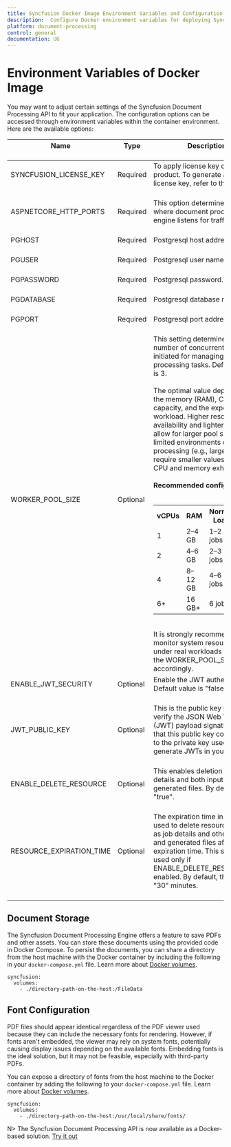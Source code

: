```yaml
---
title: Syncfusion Docker Image Environment Variables and Configuration
description:  Configure Docker environment variables for deploying Syncfusion Document Processing API seamlessly. Customize settings for optimal performance.
platform: document-processing
control: general
documentation: UG
---
```

# Environment Variables of Docker Image

You may want to adjust certain settings of the Syncfusion Document Processing API to fit your application. The configuration options can be accessed through environment variables within the container environment. Here are the available options:

<table>
<thead>
<tr>
<th>Name<br/><br/></th>
<th>Type<br/><br/></th>
<th>Description<br/><br/></th>
</tr>
</thead>
<tbody>  
<tr>
<td>SYNCFUSION_LICENSE_KEY<br/><br/></td>
<td>Required<br/><br/></td>
<td>To apply license key of the product. To generate a valid license key, refer to this <a href="https://help.syncfusion.com/common/essential-studio/licensing/licensing-faq/where-can-i-get-a-license-key?utm_source=docker&utm_medium=listing&utm_campaign=javascript-word-processor-docker">link</a>.<br/><br/></td>
</tr>
<tr>
<td>ASPNETCORE_HTTP_PORTS<br/><br/></td>
<td>Required<br/><br/></td>
<td>This option determines the port where document processing engine listens for traffic.<br/><br/></td>
</tr>
<tr>
<td>PGHOST<br/><br/></td>
<td>Required<br/><br/></td>
<td>Postgresql host address.<br/><br/></td>
</tr>
<tr>
<td>PGUSER<br/><br/></td>
<td>Required<br/><br/></td>
<td>Postgresql user name.<br/><br/></td>
</tr>
<tr>
<td>PGPASSWORD<br/><br/></td>
<td>Required<br/><br/></td>
<td>Postgresql password.<br/><br/></td>
</tr>
<tr>
<td>PGDATABASE<br/><br/></td>
<td>Required<br/><br/></td>
<td>Postgresql database name.<br/><br/></td>
</tr>
<tr>
<td>PGPORT<br/><br/></td>
<td>Required<br/><br/></td>
<td>Postgresql port address.<br/><br/></td>
</tr>
<tr>
  <td>WORKER_POOL_SIZE<br/><br/></td>
  <td>Optional<br/><br/></td>
  <td>
    This setting determines the number of concurrent processes initiated for managing document processing tasks. 
    Default value is 3.<br/><br/>
    The optimal value depends on the memory (RAM), CPU capacity, and the expected workload. Higher resource availability and lighter workloads 
    allow for larger pool sizes, while limited environments or heavy processing (e.g., large files) may require smaller values 
    to prevent CPU and memory exhaustion.<br/><br/>
    <b>Recommended configuration:</b><br/><br/>
    <table>
      <tr>
        <th>vCPUs</th>
        <th>RAM</th>
        <th>Normal Load</th>
        <th>High Load</th>
      </tr>
      <tr>
        <td>1</td>
        <td>2–4 GB</td>
        <td>1–2 jobs</td>
        <td>1 job</td>
      </tr>
      <tr>
        <td>2</td>
        <td>4–6 GB</td>
        <td>2–3 jobs</td>
        <td>1–2 jobs</td>
      </tr>
      <tr>
        <td>4</td>
        <td>8–12 GB</td>
        <td>4–6 jobs</td>
        <td>3–4 jobs</td>
      </tr>
      <tr>
        <td>6+</td>
        <td>16 GB+</td>
        <td>6 jobs</td>
        <td>3–6 jobs</td>
      </tr>
    </table><br/>
    It is strongly recommended to monitor system resource usage under real workloads and adjust the WORKER_POOL_SIZE accordingly.
  </td>
</tr>
<tr>
<td>ENABLE_JWT_SECURITY<br/><br/></td>
<td>Optional<br/><br/></td>
<td>Enable the JWT authentication. Default value is "false".<br/><br/></td>
</tr>
<tr>
<td>JWT_PUBLIC_KEY<br/><br/></td>
<td>Optional<br/><br/></td>
<td>This is the public key used to verify the JSON Web Token (JWT) payload signature. Ensure that this public key corresponds to the private key used to generate JWTs in your app.<br/><br/></td>
</tr>
<tr>
<td>ENABLE_DELETE_RESOURCE<br/><br/></td>
<td>Optional<br/><br/></td>
<td>This enables deletion of job details and both input and generated files. By default, "true".<br/><br/></td>
</tr>
<tr>
<td>RESOURCE_EXPIRATION_TIME <br/><br/></td>
<td>Optional<br/><br/></td>
<td>The expiration time in minutes is used to delete resources such as job details and other input and generated files after the expiration time. This setting is used only if ENABLE_DELETE_RESOURCE is enabled. By default, the value is "30" minutes.<br/><br/></td>
</tr>
</tbody>
</table>

## Document Storage

The Syncfusion Document Processing Engine offers a feature to save PDFs and other assets. You can store these documents using the provided code in Docker Compose. To persist the documents, you can share a directory from the host machine with the Docker container by including the following in your `docker-compose.yml` file. Learn more about [Docker volumes](https://docs.docker.com/storage/volumes/).

```
syncfusion:
  volumes:
    - ./directory-path-on-the-host:/FileData
```

## Font Configuration

PDF files should appear identical regardless of the PDF viewer used because they can include the necessary fonts for rendering. However, if fonts aren't embedded, the viewer may rely on system fonts, potentially causing display issues depending on the available fonts. Embedding fonts is the ideal solution, but it may not be feasible, especially with third-party PDFs.

You can expose a directory of fonts from the host machine to the Docker container by adding the following to your `docker-compose.yml` file. Learn more about [Docker volumes](https://docs.docker.com/storage/volumes/).

```
syncfusion:
  volumes:
    - ./directory-path-on-the-host:/usr/local/share/fonts/
```

N> The Syncfusion Document Processing API is now available as a Docker-based solution. [Try it out](https://hub.docker.com/r/syncfusion/document-processing-apis)
